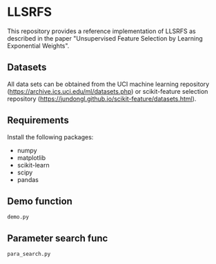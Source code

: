# LLSRFS
This repository provides a reference implementation of LLSRFS as described in the paper "Unsupervised Feature Selection by Learning Exponential Weights".

## Datasets
All data sets can be obtained from the UCI machine learning repository (https://archive.ics.uci.edu/ml/datasets.php) or scikit-feature selection repository (https://jundongl.github.io/scikit-feature/datasets.html).

## Requirements
Install the following packages:

- numpy
- matplotlib
- scikit-learn
- scipy
- pandas

## Demo function
```
demo.py
```
## Parameter search func
```
para_search.py
```

